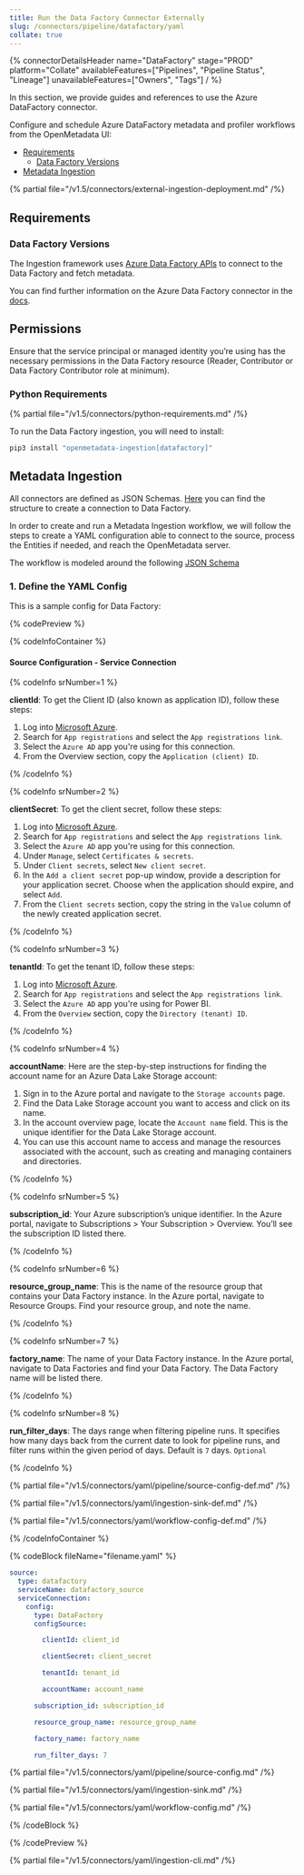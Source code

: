 ```yaml
---
title: Run the Data Factory Connector Externally
slug: /connectors/pipeline/datafactory/yaml
collate: true
---
```


{% connectorDetailsHeader
name="DataFactory"
stage="PROD"
platform="Collate"
availableFeatures=["Pipelines", "Pipeline Status", "Lineage"]
unavailableFeatures=["Owners", "Tags"]
/ %}


In this section, we provide guides and references to use the Azure DataFactory connector.

Configure and schedule Azure DataFactory metadata and profiler workflows from the OpenMetadata UI:

- [Requirements](#requirements)
    - [Data Factory Versions](#data-factory-versions)
- [Metadata Ingestion](#metadata-ingestion)

{% partial file="/v1.5/connectors/external-ingestion-deployment.md" /%}

## Requirements

### Data Factory Versions

The Ingestion framework uses [Azure Data Factory APIs](https://learn.microsoft.com/en-us/rest/api/datafactory/v2) to connect to the Data Factory and fetch metadata.

You can find further information on the Azure Data Factory connector in the [docs](https://docs.open-metadata.org/connectors/pipeline/datafactory).

## Permissions

Ensure that the service principal or managed identity you’re using has the necessary permissions in the Data Factory resource (Reader, Contributor or Data Factory Contributor role at minimum).

### Python Requirements

{% partial file="/v1.5/connectors/python-requirements.md" /%}

To run the Data Factory ingestion, you will need to install:

```bash
pip3 install "openmetadata-ingestion[datafactory]"
```

## Metadata Ingestion

All connectors are defined as JSON Schemas.
[Here](https://github.com/open-metadata/OpenMetadata/blob/main/openmetadata-spec/src/main/resources/json/schema/entity/services/connections/pipeline/datafactoryConnection.json)
you can find the structure to create a connection to Data Factory.

In order to create and run a Metadata Ingestion workflow, we will follow
the steps to create a YAML configuration able to connect to the source,
process the Entities if needed, and reach the OpenMetadata server.

The workflow is modeled around the following
[JSON Schema](https://github.com/open-metadata/OpenMetadata/blob/main/openmetadata-spec/src/main/resources/json/schema/metadataIngestion/workflow.json)

### 1. Define the YAML Config

This is a sample config for Data Factory:

{% codePreview %}

{% codeInfoContainer %}

#### Source Configuration - Service Connection

{% codeInfo srNumber=1 %}

**clientId**: To get the Client ID (also known as application ID), follow these steps:

1. Log into [Microsoft Azure](https://ms.portal.azure.com/#allservices).
2. Search for `App registrations` and select the `App registrations link`.
3. Select the `Azure AD` app you're using for this connection.
4. From the Overview section, copy the `Application (client) ID`.

{% /codeInfo %}


{% codeInfo srNumber=2 %}

**clientSecret**: To get the client secret, follow these steps:

1. Log into [Microsoft Azure](https://ms.portal.azure.com/#allservices).
2. Search for `App registrations` and select the `App registrations link`.
3. Select the `Azure AD` app you're using for this connection.
4. Under `Manage`, select `Certificates & secrets`.
5. Under `Client secrets`, select `New client secret`.
6. In the `Add a client secret` pop-up window, provide a description for your application secret. Choose when the application should expire, and select `Add`.
7. From the `Client secrets` section, copy the string in the `Value` column of the newly created application secret.

{% /codeInfo %}


{% codeInfo srNumber=3 %}

**tenantId**: To get the tenant ID, follow these steps:

1. Log into [Microsoft Azure](https://ms.portal.azure.com/#allservices).
2. Search for `App registrations` and select the `App registrations link`.
3. Select the `Azure AD` app you're using for Power BI.
4. From the `Overview` section, copy the `Directory (tenant) ID`.

{% /codeInfo %}


{% codeInfo srNumber=4 %}

**accountName**: Here are the step-by-step instructions for finding the account name for an Azure Data Lake Storage account:

1. Sign in to the Azure portal and navigate to the `Storage accounts` page.
2. Find the Data Lake Storage account you want to access and click on its name.
3. In the account overview page, locate the `Account name` field. This is the unique identifier for the Data Lake Storage account.
4. You can use this account name to access and manage the resources associated with the account, such as creating and managing containers and directories.

{% /codeInfo %}


{% codeInfo srNumber=5 %}

**subscription_id**: Your Azure subscription’s unique identifier. In the Azure portal, navigate to Subscriptions > Your Subscription > Overview. You’ll see the subscription ID listed there.

{% /codeInfo %}


{% codeInfo srNumber=6 %}

**resource_group_name**: This is the name of the resource group that contains your Data Factory instance. In the Azure portal, navigate to Resource Groups. Find your resource group, and note the name.

{% /codeInfo %}


{% codeInfo srNumber=7 %}

**factory_name**: The name of your Data Factory instance. In the Azure portal, navigate to Data Factories and find your Data Factory. The Data Factory name will be listed there.

{% /codeInfo %}


{% codeInfo srNumber=8 %}

**run_filter_days**: The days range when filtering pipeline runs. It specifies how many days back from the current date to look for pipeline runs, and filter runs within the given period of days. Default is `7` days. `Optional`

{% /codeInfo %}


{% partial file="/v1.5/connectors/yaml/pipeline/source-config-def.md" /%}

{% partial file="/v1.5/connectors/yaml/ingestion-sink-def.md" /%}

{% partial file="/v1.5/connectors/yaml/workflow-config-def.md" /%}

{% /codeInfoContainer %}

{% codeBlock fileName="filename.yaml" %}


```yaml {% isCodeBlock=true %}
source:
  type: datafactory
  serviceName: datafactory_source
  serviceConnection:
    config:
      type: DataFactory
      configSource: 
```
```yaml {% srNumber=1 %}
        clientId: client_id
```
```yaml {% srNumber=2 %}
        clientSecret: client_secret
```
```yaml {% srNumber=3 %}
        tenantId: tenant_id
```
```yaml {% srNumber=4 %}
        accountName: account_name
```
```yaml {% srNumber=5 %}
      subscription_id: subscription_id
```
```yaml {% srNumber=6 %}
      resource_group_name: resource_group_name
```
```yaml {% srNumber=7 %}
      factory_name: factory_name
```
```yaml {% srNumber=8 %}
      run_filter_days: 7
```

{% partial file="/v1.5/connectors/yaml/pipeline/source-config.md" /%}

{% partial file="/v1.5/connectors/yaml/ingestion-sink.md" /%}

{% partial file="/v1.5/connectors/yaml/workflow-config.md" /%}

{% /codeBlock %}

{% /codePreview %}

{% partial file="/v1.5/connectors/yaml/ingestion-cli.md" /%}
